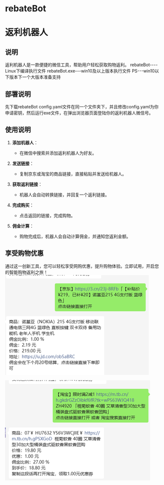 # rebateBot
# 返利机器人

## 说明
返利机器人是一款便捷的微信工具，帮助用户轻松获取购物返利。
rebateBot----Linux下编译执行文件
rebateBot.exe---win10及以上版本执行文件
PS---win10以下版本下一个大版本准备支持

## 部署说明
  先下载rebateBot config.yaml文件在同一个文件夹下，并且修改config.yaml为你申请密钥，然后运行exe文件，在弹出浏览器页面登陆你的返利机器人微信号。
## 使用说明
1. **添加机器人**：
   - 在微信中搜索并添加返利机器人为好友。

2. **发送链接**：
   - 复制京东或淘宝的商品链接，直接粘贴并发送给机器人。

3. **获取返利链接**：
   - 机器人会自动转换链接，并回复一个返利链接。

4. **完成购买**：
   - 点击返回的链接，完成购物。

5. **佣金计算**：
   - 购物完成后，机器人会自动计算佣金，并通知您返利金额。

## 享受购物优惠
通过这一创新工具，您可以轻松享受网购优惠，提升购物体验。立即试用，开启您的智能购物返利之旅！
![image](1.png)









![image](2.png)
